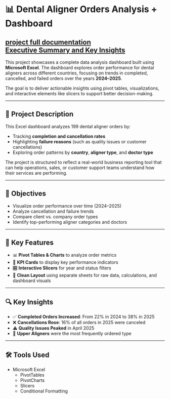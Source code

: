 # 📊 Dental Aligner Orders Analysis + Dashboard
 [project full documentation](https://www.notion.so/244424cb853680548014d86fcaedaff0?showMoveTo=true&saveParent=true)
<br> 
[Executive Summary and Key Insights](https://www.notion.so/Dental-Aligner-Dataset-Key-Insights-244424cb85368065b8a9c650d29ac8bc?source=copy_link)
--- 

This project showcases a complete data analysis dashboard built using **Microsoft Excel**. The dashboard explores order performance for dental aligners across different countries, focusing on trends in completed, cancelled, and failed orders over the years **2024–2025**.

The goal is to deliver actionable insights using pivot tables, visualizations, and interactive elements like slicers to support better decision-making.

---

## 📝 Project Description

This Excel dashboard analyzes 199 dental aligner orders by:
- Tracking **completion and cancellation rates**
- Highlighting **failure reasons** (such as quality issues or customer cancellations)
- Exploring order patterns by **country**, **aligner type**, and **doctor type**

The project is structured to reflect a real-world business reporting tool that can help operations, sales, or customer support teams understand how their services are performing.

---

## 🎯 Objectives

- Visualize order performance over time (2024–2025)
- Analyze cancellation and failure trends
- Compare client vs. company order types
- Identify top-performing aligner categories and doctors

---

## 📌 Key Features

- 📊 **Pivot Tables & Charts** to analyze order metrics
- 🎯 **KPI Cards** to display key performance indicators
- 🎛️ **Interactive Slicers** for year and status filters
- 🧾 **Clean Layout** using separate sheets for raw data, calculations, and dashboard visuals


---
## 🔍 Key Insights

- ✅ **Completed Orders Increased**: From 22% in 2024 to 38% in 2025
- ❌ **Cancellations Rose**: 16% of all orders in 2025 were canceled
- ⚠️ **Quality Issues Peaked** in April 2025
- 🦷 **Upper Aligners** were the most frequently ordered type

---

## 🛠 Tools Used

- Microsoft Excel
  - PivotTables
  - PivotCharts
  - Slicers
  - Conditional Formatting
